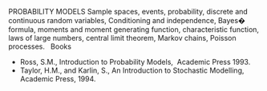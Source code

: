 
PROBABILITY MODELS
Sample spaces, events, probability, discrete and continuous random variables,
Conditioning and independence, Bayes�  formula, moments and moment generating
function, characteristic function, laws of large numbers, central limit
theorem, Markov chains, Poisson processes.
 
Books

* Ross, S.M., Introduction to Probability Models,  Academic Press 1993.
* Taylor, H.M., and Karlin, S., An Introduction to Stochastic Modelling,
  Academic Press, 1994.


